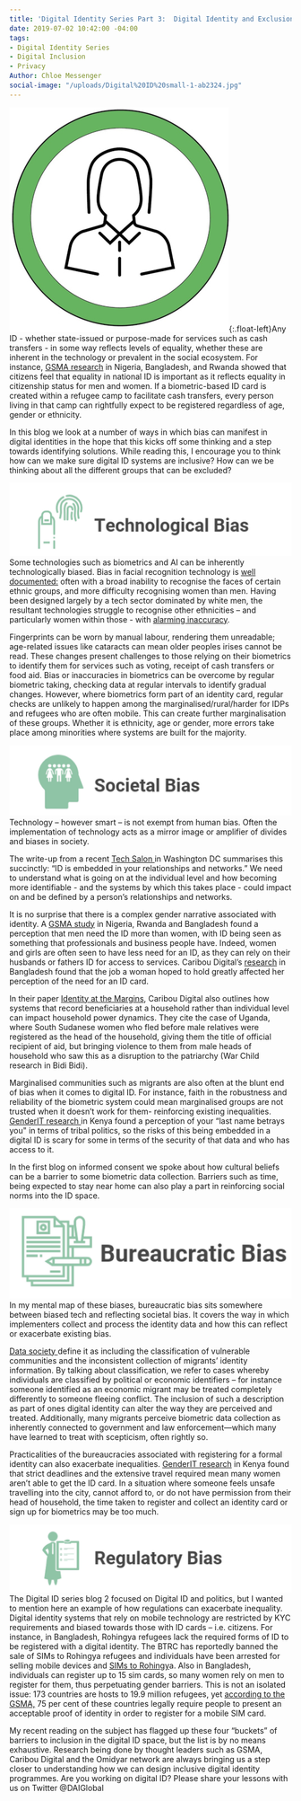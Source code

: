 ```yaml
---
title: 'Digital Identity Series Part 3:  Digital Identity and Exclusion'
date: 2019-07-02 10:42:00 -04:00
tags:
- Digital Identity Series
- Digital Inclusion
- Privacy
Author: Chloe Messenger
social-image: "/uploads/Digital%20ID%20small-1-ab2324.jpg"
---
```


![Digital ID small-1-97efcb.jpg](/uploads/Digital%20ID%20small-1-97efcb.jpg){:.float-left}Any ID - whether state-issued or purpose-made for services such as cash transfers - in some way reflects levels of equality, whether these are inherent in the technology or prevalent in the social ecosystem. For instance, [GSMA research](https://www.gsma.com/mobilefordevelopment/wp-content/uploads/2019/05/Digital-identity-opportunities-for-women-Insights-from-Nigeria-Bangladesh-and-Rwanda-Web.pdf) in Nigeria, Bangladesh, and Rwanda showed that citizens feel that equality in national ID is important as it reflects equality in citizenship status for men and women.  If a biometric-based ID card is created within a refugee camp to facilitate cash transfers, every person living in that camp can rightfully expect to be registered regardless of age, gender or ethnicity.

In this blog we look at a number of ways in which bias can manifest in digital identities in the hope that this kicks off some thinking and a step towards identifying solutions. While reading this, I encourage you to think how can we make sure digital ID systems are inclusive? How can we be thinking about all the different groups that can be excluded?
<!--more-->

![tech1.jpg](/uploads/tech1.jpg)
Some technologies such as biometrics and AI can be inherently technologically biased. Bias in facial recognition technology is [well documented:](https://www.media.mit.edu/articles/facial-recognition-software-is-biased-towards-white-men-researcher-finds/) often with a broad inability to recognise the faces of certain ethnic groups, and more difficulty recognising women than men. Having been designed largely by a tech sector dominated by white men, the resultant technologies struggle to recognise other ethnicities – and particularly women within those - with [alarming inaccuracy](https://www.theverge.com/2019/1/25/18197137/amazon-rekognition-facial-recognition-bias-race-gender).

Fingerprints can be worn by manual labour, rendering them unreadable; age-related issues like cataracts can mean older peoples irises cannot be read. These changes present challenges to those relying on their biometrics to identify them for services such as voting, receipt of cash transfers or food aid. Bias or inaccuracies in biometrics can be overcome by regular biometric taking, checking data at regular intervals to identify gradual changes. However, where biometrics form part of an identity card, regular checks are unlikely to happen among the marginalised/rural/harder for IDPs and refugees who are often mobile. This can create further marginalisation of these groups. Whether it is ethnicity, age or gender, more errors take place among minorities where systems are built for the majority.

![soc3.jpg](/uploads/soc3.jpg)
Technology – however smart – is not exempt from human bias. Often the implementation of technology acts as a mirror image or amplifier of divides and biases in society.

The write-up from a recent [Tech Salon ](http://technologysalon.org/how-we-can-control-our-digital-identities/?utm_source=dlvr.it&utm_medium=twitter)in Washington DC summarises this succinctly: “ID is embedded in your relationships and networks.”  We need to understand what is going on at the individual level and how becoming more identifiable - and the systems by which this takes place - could impact on and be defined by a person’s relationships and networks.

It is no surprise that there is a complex gender narrative associated with identity. A [GSMA study](https://www.gsma.com/mobilefordevelopment/wp-content/uploads/2019/05/Digital-identity-opportunities-for-women-Insights-from-Nigeria-Bangladesh-and-Rwanda-Web.pdf) in Nigeria, Rwanda and Bangladesh found a perception that men need the ID more than women, with ID being seen as something that professionals and business people have.  Indeed, women and girls are often seen to have less need for an ID, as they can rely on their husbands or fathers ID for access to services. Caribou Digital’s [research](https://medium.com/caribou-digital/when-id-works-for-women-initial-findings-from-bangladesh-56898724f792) in Bangladesh found that the job a woman hoped to hold greatly affected her perception of the need for an ID card.

In their paper [Identity at the Margins](https://assets.publishing.service.gov.uk/media/5cecedd6ed915d2475aca8c5/Identity-At-The-Margins-Identification-Systems-for-Refugees.pdf), Caribou Digital also outlines how systems that record beneficiaries at a household rather than individual level can impact household power dynamics.  They cite the case of Uganda, where South Sudanese women who fled before male relatives were registered as the head of the household, giving them the title of official recipient of aid, but bringing violence to them from male heads of household who saw this as a disruption to the patriarchy (War Child research in Bidi Bidi).

Marginalised communities such as migrants are also often at the blunt end of bias when it comes to digital ID. For instance, faith in the robustness and reliability of the biometric system could mean marginalised groups are not trusted when it doesn’t work for them- reinforcing existing inequalities. [GenderIT research ](https://www.genderit.org/feminist-talk/what-lies-behind-fears-digital-identity-experience-huduma-number-kenya)in Kenya found a perception of your “last name betrays you" in terms of tribal politics, so the risks of this being embedded in a digital ID is scary for some in terms of the security of that data and who has access to it.

In the first blog on informed consent we spoke about how cultural beliefs can be a barrier to some biometric data collection. Barriers such as time, being expected to stay near home can also play a part in reinforcing social norms into the ID space.

![burea4.jpg](/uploads/burea4.jpg)
In my mental map of these biases, bureaucratic bias sits somewhere between biased tech and reflecting societal bias. It covers the way in which implementers collect and process the identity data and how this can reflect or exacerbate existing bias.

[Data society ](https://datasociety.net/wp-content/uploads/2019/04/DataSociety_DigitalIdentity.pdf)define it as including the classification of vulnerable communities and the inconsistent collection of migrants’ identity information.  By talking about classification, we refer to cases whereby individuals are classified by political or economic identifiers – for instance someone identified as an economic migrant may be treated completely differently to someone fleeing conflict. The inclusion of such a description as part of ones digital identity can alter the way they are perceived and treated. Additionally, many migrants perceive biometric data collection as inherently connected to government and law enforcement—which many have learned to treat with scepticism, often rightly so.

Practicalities of the bureaucracies associated with registering for a formal identity can also exacerbate inequalities. [GenderIT research](https://www.genderit.org/feminist-talk/what-lies-behind-fears-digital-identity-experience-huduma-number-kenya) in Kenya found that strict deadlines and the extensive travel required mean many women aren’t able to get the ID card.   In a situation where someone feels unsafe travelling into the city, cannot afford to, or do not have permission from their head of household, the time taken to register and collect an identity card or sign up for biometrics may be too much.

![reg3.jpg](/uploads/reg3.jpg)
The Digital ID series blog 2 focused on Digital ID and politics, but I wanted to mention here an example of how regulations can exacerbate inequality.
Digital identity systems that rely on mobile technology are restricted by KYC requirements and biased towards those with ID cards – i.e. citizens. For instance, in Bangladesh, Rohingya refugees lack the required forms of ID to be registered with a digital identity. The BTRC has reportedly banned the sale of SIMs to Rohingya refugees and individuals have been arrested for selling mobile devices and [SIMs to Rohingy](https://www.unhcr.org/innovation/displaced-and-disconnected/)a.   Also in Bangladesh, individuals can register up to 15 sim cards, so many women rely on men to register for them, thus perpetuating gender barriers. This is not an isolated issue: 173 countries are hosts to 19.9 million refugees, yet [according to the GSMA,](https://www.gsma.com/mobilefordevelopment/blog/access-to-mobile-services-and-proof-of-identity-2019-assessing-the-impact-on-digital-and-financial-inclusion/) 75 per cent of these countries legally require people to present an acceptable proof of identity in order to register for a mobile SIM card.

My recent reading on the subject has flagged up these four “buckets” of barriers to inclusion in the digital ID space, but the list is by no means exhaustive. Research being done by thought leaders such as GSMA, Caribou Digital and the Omidyar network are always bringing us a step closer to understanding how we can design inclusive digital identity programmes. Are you working on digital ID? Please share your lessons with us on Twitter @DAIGlobal
